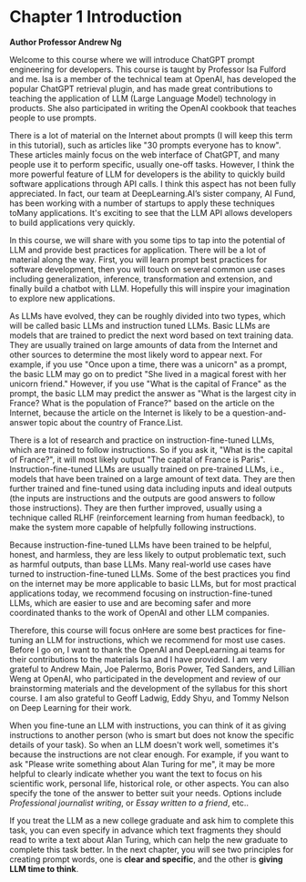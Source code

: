 # Chapter 1 Introduction

**Author Professor Andrew Ng**

Welcome to this course where we will introduce ChatGPT prompt engineering for developers. This course is taught by Professor Isa Fulford and me. Isa is a member of the technical team at OpenAI, has developed the popular ChatGPT retrieval plugin, and has made great contributions to teaching the application of LLM (Large Language Model) technology in products. She also participated in writing the OpenAI cookbook that teaches people to use prompts.

There is a lot of material on the Internet about prompts (I will keep this term in this tutorial), such as articles like "30 prompts everyone has to know". These articles mainly focus on the web interface of ChatGPT, and many people use it to perform specific, usually one-off tasks. However, I think the more powerful feature of LLM for developers is the ability to quickly build software applications through API calls. I think this aspect has not been fully appreciated. In fact, our team at DeepLearning.AI’s sister company, AI Fund, has been working with a number of startups to apply these techniques toMany applications. It's exciting to see that the LLM API allows developers to build applications very quickly.

In this course, we will share with you some tips to tap into the potential of LLM and provide best practices for application. There will be a lot of material along the way. First, you will learn prompt best practices for software development, then you will touch on several common use cases including generalization, inference, transformation and extension, and finally build a chatbot with LLM. Hopefully this will inspire your imagination to explore new applications.

As LLMs have evolved, they can be roughly divided into two types, which will be called basic LLMs and instruction tuned LLMs. Basic LLMs are models that are trained to predict the next word based on text training data. They are usually trained on large amounts of data from the Internet and other sources to determine the most likely word to appear next. For example, if you use "Once upon a time, there was a unicorn" as a prompt, the basic LLM may go on to predict "She lived in a magical forest with her unicorn friend." However, if you use "What is the capital of France" as the prompt, the basic LLM may predict the answer as "What is the largest city in France? What is the population of France?" based on the article on the Internet, because the article on the Internet is likely to be a question-and-answer topic about the country of France.List.

There is a lot of research and practice on instruction-fine-tuned LLMs, which are trained to follow instructions. So if you ask it, "What is the capital of France?", it will most likely output "The capital of France is Paris". Instruction-fine-tuned LLMs are usually trained on pre-trained LLMs, i.e., models that have been trained on a large amount of text data. They are then further trained and fine-tuned using data including inputs and ideal outputs (the inputs are instructions and the outputs are good answers to follow those instructions). They are then further improved, usually using a technique called RLHF (reinforcement learning from human feedback), to make the system more capable of helpfully following instructions.

Because instruction-fine-tuned LLMs have been trained to be helpful, honest, and harmless, they are less likely to output problematic text, such as harmful outputs, than base LLMs. Many real-world use cases have turned to instruction-fine-tuned LLMs. Some of the best practices you find on the internet may be more applicable to basic LLMs, but for most practical applications today, we recommend focusing on instruction-fine-tuned LLMs, which are easier to use and are becoming safer and more coordinated thanks to the work of OpenAI and other LLM companies.

Therefore, this course will focus onHere are some best practices for fine-tuning an LLM for instructions, which we recommend for most use cases. Before I go on, I want to thank the OpenAI and DeepLearning.ai teams for their contributions to the materials Isa and I have provided. I am very grateful to Andrew Main, Joe Palermo, Boris Power, Ted Sanders, and Lillian Weng at OpenAI, who participated in the development and review of our brainstorming materials and the development of the syllabus for this short course. I am also grateful to Geoff Ladwig, Eddy Shyu, and Tommy Nelson on Deep Learning for their work.

When you fine-tune an LLM with instructions, you can think of it as giving instructions to another person (who is smart but does not know the specific details of your task). So when an LLM doesn't work well, sometimes it's because the instructions are not clear enough. For example, if you want to ask "Please write something about Alan Turing for me", it may be more helpful to clearly indicate whether you want the text to focus on his scientific work, personal life, historical role, or other aspects. You can also specify the tone of the answer to better suit your needs. Options include *Professional journalist writing*, or *Essay written to a friend*, etc..

If you treat the LLM as a new college graduate and ask him to complete this task, you can even specify in advance which text fragments they should read to write a text about Alan Turing, which can help the new graduate to complete this task better. In the next chapter, you will see two principles for creating prompt words, one is **clear and specific**, and the other is **giving LLM time to think**.
